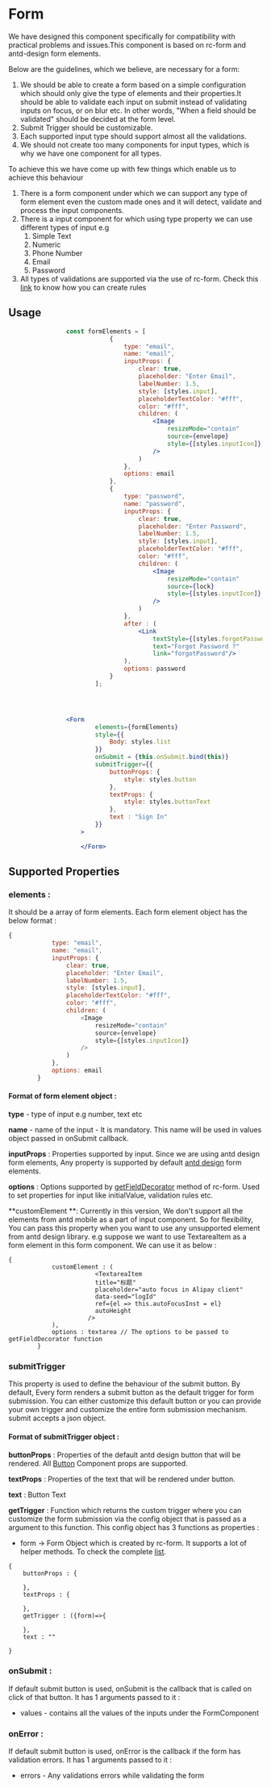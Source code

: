 # Form

We have designed this component specifically for compatibility with practical problems and issues.This component is based on rc-form and antd-design form elements.

Below are the guidelines, which we believe, are necessary for a form:  
1. We should be able to create a form based on a simple configuration which should only give the type of elements and their properties.It should be able to validate each input on submit instead of validating inputs on focus, or on blur etc. In other words, "When a field should be validated" should be decided at the form level.  
2. Submit Trigger should be customizable.  
3. Each supported input type should support almost all the validations.  
4. We should not create too many components for input types, which is why we have one component for all types.

To achieve this we have come up with few things which enable us to achieve this behaviour

1. There is a form component under which we can support any type of form element even the custom made ones and it will  detect, validate and process the input components. 
2. There is a input component for which using type property we can use different types of input e.g
   1. Simple Text
   2. Numeric
   3. Phone Number
   4. Email
   5. Password
3. All types of validations are supported via the use of rc-form. Check this [link](https://github.com/react-component/form) to know how you can create rules

## Usage

```jsx
                const formElements = [
                            {
                                type: "email",
                                name: "email",
                                inputProps: {
                                    clear: true,
                                    placeholder: "Enter Email",
                                    labelNumber: 1.5,
                                    style: [styles.input],
                                    placeholderTextColor: "#fff",
                                    color: "#fff",
                                    children: (
                                        <Image
                                            resizeMode="contain"
                                            source={envelope}
                                            style={[styles.inputIcon]}
                                        />
                                    )
                                },
                                options: email
                            },
                            {
                                type: "password",
                                name: "password",
                                inputProps: {
                                    clear: true,
                                    placeholder: "Enter Password",
                                    labelNumber: 1.5,
                                    style: [styles.input],
                                    placeholderTextColor: "#fff",
                                    color: "#fff",
                                    children: (
                                        <Image
                                            resizeMode="contain"
                                            source={lock}
                                            style={[styles.inputIcon]}
                                        />
                                    )
                                },
                                after : (
                                    <Link
                                        textStyle={[styles.forgotPassword]}
                                        text="Forgot Password ?"
                                        link="forgotPassword"/>
                                ),
                                options: password
                            }
                        ];




                <Form
                        elements={formElements}
                        style={{
                            Body: styles.list
                        }}
                        onSubmit = {this.onSubmit.bind(this)}
                        submitTrigger={{
                            buttonProps: {
                                style: styles.button
                            },
                            textProps: {
                                style: styles.buttonText
                            },
                            text : "Sign In"
                        }}
                    >

                    </Form>
```

## Supported Properties

### elements :

It should be a array of form elements. Each form element object has the below format :

```javascript
{
            type: "email",
            name: "email",
            inputProps: {
                clear: true,
                placeholder: "Enter Email",
                labelNumber: 1.5,
                style: [styles.input],
                placeholderTextColor: "#fff",
                color: "#fff",
                children: (
                    <Image
                        resizeMode="contain"
                        source={envelope}
                        style={[styles.inputIcon]}
                    />
                )
            },
            options: email
        }
```

#### Format of form element object :

**type** - type of input e.g number, text etc

**name** - name of the input - It is mandatory. This name will be used in values object passed in onSubmit callback.

**inputProps** : Properties supported by input. Since we are using antd design form elements, Any property is supported by default [antd design](https://mobile.ant.design) form elements.

**options** : Options supported by [getFieldDecorator](https://github.com/react-component/form) method of rc-form. Used to set properties for input like initialValue, validation rules etc.

**customElement **: Currently in this version, We don't support all the elements from antd mobile as a part of input component. So for flexibility, You can pass this property when you want to use any unsupported element from antd design library. e.g suppose we want to use TextareaItem as a form element in this form component. We can use it as below :

```text
{
            customElement : (
                        <TextareaItem
                        title="标题"
                        placeholder="auto focus in Alipay client"
                        data-seed="logId"
                        ref={el => this.autoFocusInst = el}
                        autoHeight
                      />
            ),
            options : textarea // The options to be passed to getFieldDecorator function
        }
```

### submitTrigger

This property is used to define the behaviour of the submit button. By default, Every form renders a submit button as the default trigger for form submission. You can either customize this default button or you can provide your own trigger and customize the entire form submission mechanism. submit accepts a json object.

#### Format of submitTrigger object :

**buttonProps** : Properties of the default antd design button that will be rendered. All [Button](https://mobile.ant.design/components/button/) Component props are supported.

**textProps** : Properties of the text that will be rendered under button.

**text** : Button Text

**getTrigger** : Function which returns the custom trigger where you can customize the form submission via the config object that is passed as a argument to this function. This config object has 3 functions as properties :

* form -&gt; Form Object which is created by rc-form. It supports a lot of helper methods. To check the complete [list](https://github.com/react-component/form).

```text
{
    buttonProps : {

    },
    textProps : {

    },
    getTrigger : ({form)=>{

    },
    text : ""

}
```

### onSubmit :

If default submit button is used, onSubmit is the callback that is called on click of that button. It has 1 arguments passed to it :

* values - contains all the values of the inputs under the FormComponent

### onError :

If default submit button is used, onError is the callback if the form has validation errors. It has 1 arguments passed to it :

* errors - Any validations errors while validating the form

